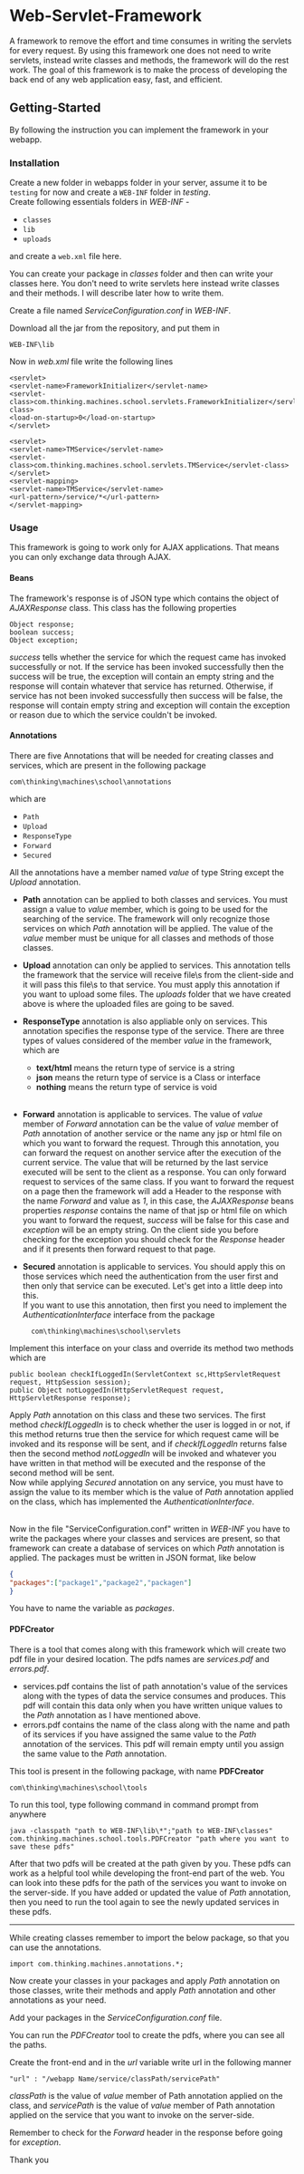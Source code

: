 # Web-Servlet-Framework

A framework to remove the effort and time consumes in writing the servlets for every request. By using this framework one does not need to write servlets, instead write classes and methods, the framework will do the rest work. The goal of this framework is to make the process of developing the back end of any web application easy, fast, and efficient.


## Getting-Started   

By following the instruction you can implement the framework in your webapp.  

### Installation

Create a new folder in webapps folder in your server, assume it to be `testing` for now and create a `WEB-INF` folder in *testing*.     
Create following essentials folders in *WEB-INF* -    

* `classes` 
* `lib`
* `uploads`     

and create a `web.xml` file here.     

You can create your package in *classes* folder and then can write your classes here. You don't need to write servlets here instead write classes and their methods. I will describe later how to write them.     

Create a file named *ServiceConfiguration.conf* in *WEB-INF*.     

Download all the jar from the repository, and put them in     

	WEB-INF\lib        
	

Now in *web.xml* file write the following lines       

	<servlet>
	<servlet-name>FrameworkInitializer</servlet-name>
	<servlet-class>com.thinking.machines.school.servlets.FrameworkInitializer</servlet-class>
	<load-on-startup>0</load-on-startup>
	</servlet>

	<servlet>
	<servlet-name>TMService</servlet-name>
	<servlet-class>com.thinking.machines.school.servlets.TMService</servlet-class>
	</servlet>
	<servlet-mapping>
	<servlet-name>TMService</servlet-name>
	<url-pattern>/service/*</url-pattern>
	</servlet-mapping>


### Usage

This framework is going to work only for AJAX applications. That means you can only exchange data through AJAX.  

#### Beans

The framework's response is of JSON type which contains the object of *AJAXResponse* class. This class has the following properties     

	Object response;
	boolean success;
	Object exception;

*success* tells whether the service for which the request came has invoked successfully or not. If the service has been invoked successfully then the success will be true, the exception will contain an empty string and the response will contain whatever that service has returned. Otherwise, if service has not been invoked successfully then success will be false, the response will contain empty string and exception will contain the exception or reason due to which the service couldn't be invoked.    


#### Annotations   

There are five Annotations that will be needed for creating classes and services, which are present in the following package     

	com\thinking\machines\school\annotations      
	
which are     

* `Path`
* `Upload`
* `ResponseType`
* `Forward`    
* `Secured`

All the annotations have a member named *value* of type String except the *Upload* annotation.   
<br>

- **Path** annotation can be applied to both classes and services. You must assign a value to *value* member, which is going to be used for the searching of the service. The framework will only recognize those services on which *Path* annotation will be applied. The value of the *value* member must be unique for all classes and methods of those classes.

- **Upload** annotation can only be applied to services. This annotation tells the framework that the service will receive file\s from the client-side and it will pass this file\s to that service. You must apply this annotation if you want to upload some files. The *uploads* folder that we have created above is where the uploaded files are going to be saved.

- **ResponseType** annotation is also appliable only on services. This annotation specifies the response type of the service. There are three types of values considered of the member *value* in the framework, which are      

	* **text/html** means the return type of service is a string
	* **json** means the return type of service is a Class or interface
	* **nothing** means the return type of service is void      
	 <br>
	 
- **Forward** annotation is applicable to services. The value of *value* member of *Forward* annotation can be the value of *value* member of *Path* annotation of another service or the name any jsp or html file on which you want to forward the request. Through this annotation, you can forward the request on another service after the execution of the current service. The value that will be returned by the last service executed will be sent to the client as a response. You can only forward request to services of the same class. If you want to forward the request on a page then the framework will add a Header to the response with the name *Forward* and value as *1*, in this case, the *AJAXResponse* beans properties *response* contains the name of that jsp or html file on which you want to forward the request, *success* will be false for this case and *exception* will be an empty string. On the client side you before checking for the exception you should check for the *Response* header and if it presents then forward request to that page.

- **Secured** annotation is applicable to services. You should apply this on those services which need the authentication from the user first and then only that service can be executed. Let's get into a little deep into this.     
If you want to use this annotation, then first you need to implement the *AuthenticationInterface* interface from the package         

	
		com\thinking\machines\school\servlets        


Implement this interface on your class and override its method two methods which are      

	public boolean checkIfLoggedIn(ServletContext sc,HttpServletRequest request, HttpSession session);
	public Object notLoggedIn(HttpServletRequest request, HttpServletResponse response);
	
Apply *Path* annotation on this class and these two services. The first method *checkIfLoggedIn* is to check whether the user is logged in or not, if this method returns true then the service for which request came will be invoked and its response will be sent, and if *checkIfLoggedIn* returns false then the second method *notLoggedIn* will be invoked and whatever you have written in that method will be executed and the response of the second method will be sent.      
Now while applying *Secured* annotation on any service, you must have to assign the value to its member which is the value of *Path* annotation applied on the class, which has implemented the *AuthenticationInterface*.     
<br>

Now in the file "ServiceConfiguration.conf" written in *WEB-INF* you have to write the packages where your classes and services are present, so that framework can create a database of services on which *Path* annotation is applied. The packages must be written in JSON format, like below        

```json
{
"packages":["package1","package2","packagen"]
}
```       
You have to name the variable as *packages*.       


#### PDFCreator      
There is a tool that comes along with this framework which will create two pdf file in your desired location. The pdfs names are *services.pdf* and *errors.pdf*.        

* services.pdf contains the list of path annotation's value of the services along with the types of data the service consumes and produces. This pdf will contain this data only when you have written unique values to the *Path* annotation as I have mentioned above.       
* errors.pdf contains the name of the class along with the name and path of its services if you have assigned the same value to the *Path* annotation of the services. This pdf will remain empty until you assign the same value to the *Path* annotation.      

This tool is present in the following package, with name **PDFCreator**        

	com\thinking\machines\school\tools        
	
To run this tool, type following command in command prompt from anywhere         

	java -classpath "path to WEB-INF\lib\*";"path to WEB-INF\classes" com.thinking.machines.school.tools.PDFCreator "path where you want to save these pdfs"        
	
After that two pdfs will be created at the path given by you. These pdfs can work as a helpful tool while developing the front-end part of the web. You can look into these pdfs for the path of the services you want to invoke on the server-side. If you have added or updated the value of *Path* annotation, then you need to run the tool again to see the newly updated services in these pdfs.        

----------------------------------        
       
       
While creating classes remember to import the below package, so that you can use the annotations.       

	import com.thinking.machines.annotations.*;        
	
Now create your classes in your packages and apply *Path* annotation on those classes, write their methods and apply *Path* annotation and other annotations as your need.       

Add your packages in the *ServiceConfiguration.conf* file.       

You can run the *PDFCreator* tool to create the pdfs, where you can see all the paths.         

Create the front-end and in the *url* variable write url in the following manner       

	"url" : "/webapp Name/service/classPath/servicePath"         
	
*classPath* is the value of *value* member of Path annotation applied on the class, and *servicePath* is the value of *value* member of Path annotation applied on the service that you want to invoke on the server-side.        

Remember to check for the *Forward* header in the response before going for *exception*.        

Thank you 

